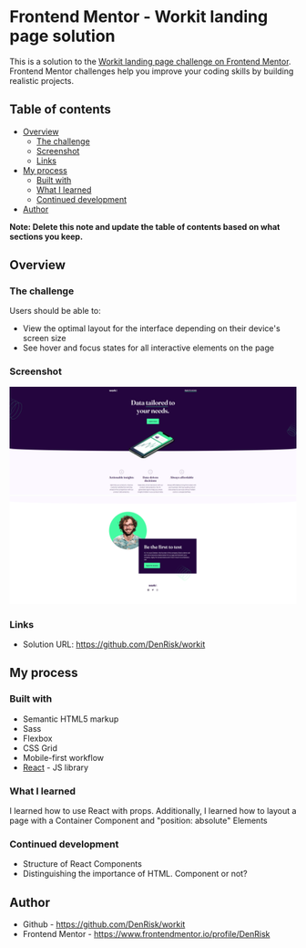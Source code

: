 # Frontend Mentor - Workit landing page solution

This is a solution to the [Workit landing page challenge on Frontend Mentor](https://www.frontendmentor.io/challenges/workit-landing-page-2fYnyle5lu). Frontend Mentor challenges help you improve your coding skills by building realistic projects.

## Table of contents

- [Overview](#overview)
    - [The challenge](#the-challenge)
    - [Screenshot](#screenshot)
    - [Links](#links)
- [My process](#my-process)
    - [Built with](#built-with)
    - [What I learned](#what-i-learned)
    - [Continued development](#continued-development)
- [Author](#author)

**Note: Delete this note and update the table of contents based on what sections you keep.**

## Overview

### The challenge

Users should be able to:

- View the optimal layout for the interface depending on their device's screen size
- See hover and focus states for all interactive elements on the page

### Screenshot

![](./src/assets/screenshots/workit_screenshot.PNG)
![](./src/assets/screenshots/workit_screenshot_02.PNG)

### Links

- Solution URL: https://github.com/DenRisk/workit

## My process

### Built with

- Semantic HTML5 markup
- Sass
- Flexbox
- CSS Grid
- Mobile-first workflow
- [React](https://reactjs.org/) - JS library

### What I learned

I learned how to use React with props. Additionally, I learned how to layout a page with a Container Component and "position: absolute" Elements


### Continued development

- Structure of React Components
- Distinguishing the importance of HTML. Component or not?

## Author

- Github - https://github.com/DenRisk/workit
- Frontend Mentor - https://www.frontendmentor.io/profile/DenRisk

